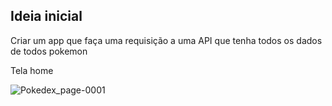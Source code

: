 ## Ideia inicial

Criar um app que faça uma requisição a uma API que tenha todos os dados de todos pokemon

Tela home

![Pokedex_page-0001](https://user-images.githubusercontent.com/84058517/188288511-0e5cac53-4ad2-4b8d-8a13-3c3fac29059f.jpg)
